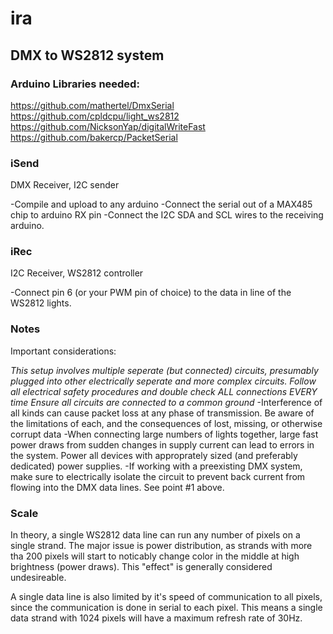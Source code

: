 # ira

## DMX to WS2812 system

###  Arduino Libraries needed:
https://github.com/mathertel/DmxSerial
https://github.com/cpldcpu/light_ws2812
https://github.com/NicksonYap/digitalWriteFast
https://github.com/bakercp/PacketSerial

###  iSend
DMX Receiver, I2C sender

-Compile and upload to any arduino
-Connect the serial out of a MAX485 chip to arduino RX pin
-Connect the I2C SDA and SCL wires to the receiving arduino.

###  iRec
I2C Receiver, WS2812 controller

-Connect pin 6 (or your PWM pin of choice) to the data in line of the WS2812 lights.


### Notes

Important considerations:

*This setup involves multiple seperate (but connected) circuits, presumably plugged into other electrically seperate and more complex circuits. Follow all electrical safety procedures and double check ALL connections EVERY time*
*Ensure all circuits are connected to a common ground*
-Interference of all kinds can cause packet loss at any phase of transmission. Be aware of the limitations of each, and the consequences of lost, missing, or otherwise corrupt data
-When connecting large numbers of lights together, large fast power draws from sudden changes in supply current can lead to errors in the system. Power all devices with approprately sized (and preferably dedicated) power supplies.
-If working with a preexisting DMX system, make sure to electrically isolate the circuit to prevent back current from flowing into the DMX data lines. See point #1 above.

### Scale
In theory, a single WS2812 data line can run any number of pixels on a single strand. The major issue is power distribution, as strands with more tha 200 pixels will start to noticably change color in the middle at high brightness (power draws). This "effect" is generally considered undesireable.

A single data line is also limited by it's speed of communication to all pixels, since the communication is done in serial to each pixel. This means a single data strand with 1024 pixels will have a maximum refresh rate of 30Hz.